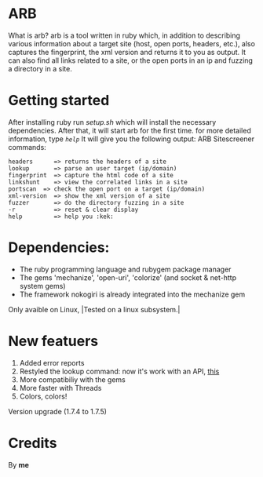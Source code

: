 # ARB 
What is arb? arb is a tool written in ruby which, in addition to describing various information about a target site (host, open ports, headers, etc.), also captures the fingerprint, the xml version and returns it to you as output. It can also find all links related to a site, or the open ports in an ip and fuzzing a directory in a site.

# Getting started
After installing ruby run _setup.sh_ which will install the necessary dependencies. After that, it will start arb for the first time. for more detailed information, type _`help`_
It will give you the following output:
ARB Sitescreener commands:

```
headers      => returns the headers of a site
lookup       => parse an user target (ip/domain)
fingerprint  => capture the html code of a site
linkshunt    => view the correlated links in a site
portscan  => check the open port on a target (ip/domain)
xml-version  => show the xml version of a site
fuzzer       => do the directory fuzzing in a site
-r           => reset & clear display
help         => help you :kek:
```

# Dependencies:

- The ruby programming language and rubygem package manager
- The gems 'mechanize', 'open-uri', 'colorize' (and socket & net-http system gems)
- The framework nokogiri is already integrated into the mechanize gem

Only avaible on Linux, |Tested on a linux subsystem.|

# New featuers
1) Added error reports
2) Restyled the lookup command: now it's work with an API, [this](https://ipwhois.app)
3) More compatibiliy with the gems
4) More faster with Threads
5) Colors, colors!

Version upgrade (1.7.4 to 1.7.5)


# Credits
By **me**
